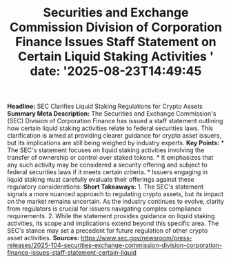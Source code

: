 ﻿---
title: "  Securities and Exchange Commission Division of Corporation Finance Issues Staff Statement on Certain Liquid Staking Activities
'
date: '2025-08-23T14:49:45"
category: "Markets"
summary: ""
slug: "  securities and exchange commission division of corporation"
source_urls:
  - "https://www.sec.gov/newsroom/press-releases/2025-104-securities-exchange-commission-division-corporation-finance-issues-staff-statement-certain-liquid"
seo:
  title: "  Securities and Exchange Commission Division of Corporation Finance Issues Staff Statement on Certain Liquid Staking Activities
 | Hash n Hedge'
  description: '"
  keywords: ["news", "markets", "brief"]
---
**Headline:** SEC Clarifies Liquid Staking Regulations for Crypto Assets  **Summary Meta Description:** The Securities and Exchange Commission's (SEC) Division of Corporation Finance has issued a staff statement outlining how certain liquid staking activities relate to federal securities laws. This clarification is aimed at providing clearer guidance for crypto asset issuers, but its implications are still being weighed by industry experts.  **Key Points:**  * The SEC's statement focuses on liquid staking activities involving the transfer of ownership or control over staked tokens. * It emphasizes that any such activity may be considered a security offering and subject to federal securities laws if it meets certain criteria. * Issuers engaging in liquid staking must carefully evaluate their offerings against these regulatory considerations.  **Short Takeaways:**  1. The SEC's statement signals a more nuanced approach to regulating crypto assets, but its impact on the market remains uncertain. As the industry continues to evolve, clarity from regulators is crucial for issuers navigating complex compliance requirements. 2. While the statement provides guidance on liquid staking activities, its scope and implications extend beyond this specific area. The SEC's stance may set a precedent for future regulation of other crypto asset activities.  **Sources:** https://www.sec.gov/newsroom/press-releases/2025-104-securities-exchange-commission-division-corporation-finance-issues-staff-statement-certain-liquid 
